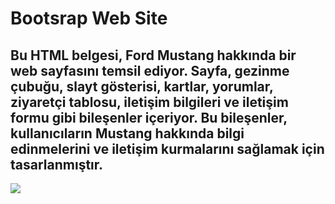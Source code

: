 <h1>Bootsrap Web Site</h1>

<h2>Bu HTML belgesi, Ford Mustang hakkında bir web sayfasını temsil ediyor. Sayfa, gezinme çubuğu, slayt gösterisi, kartlar, yorumlar, ziyaretçi tablosu, iletişim bilgileri ve iletişim formu gibi bileşenler içeriyor. Bu bileşenler, kullanıcıların Mustang hakkında bilgi edinmelerini ve iletişim kurmalarını sağlamak için tasarlanmıştır.</h2>

![](website.gif)
